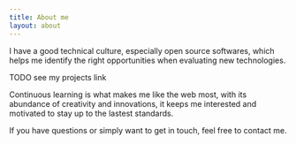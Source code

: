 ```yaml
---
title: About me
layout: about
---
```

I have a good technical culture, especially open source softwares, which helps me identify the right opportunities when evaluating new technologies.

TODO see my projects link

Continuous learning is what makes me like the web most, with its abundance of creativity and innovations, it keeps me interested and motivated to stay up to the lastest standards.

If you have questions or simply want to get in touch, feel free to contact me.
